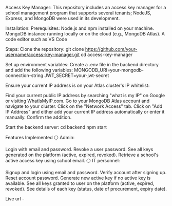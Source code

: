 Access Key Manager:
This repository includes an access key manager for a school management program that supports several tenants; NodeJS, Express, and MongoDB were used in its development.

Installation:
Prerequisites:
Node.js and npm installed on your machine.
MongoDB instance running locally or on the cloud (e.g., MongoDB Atlas).
A code editor such as VS Code

Steps:
Clone the repository:
git clone https://github.com/your-username/access-key-manager.git
cd access-key-manager

Set up environment variables:
Create a .env file in the backend directory and add the following variables:
MONGODB_URI=your-mongodb-connection-string
JWT_SECRET=your-jwt-secret

Ensure your current IP address is on your Atlas cluster's IP whitelist:

Find your current public IP address by searching "what is my IP" on Google or visiting WhatIsMyIP.com.
Go to your MongoDB Atlas account and navigate to your cluster.
Click on the "Network Access" tab.
Click on "Add IP Address" and either add your current IP address automatically or enter it manually.
Confirm the addition.

Start the backend server:
cd backend
npm start

Features Implemented
⚪ Admin:

Login with email and password.
Revoke a user password.
See all keys generated on the platform (active, expired, revoked).
Retrieve a school's active access key using school email.
⚪ IT personnel:

Signup and login using email and password.
Verify account after signing up.
Reset account password.
Generate new active key if no active key is available.
See all keys granted to user on the platform (active, expired, revoked).
See details of each key (status, date of procurement, expiry date).

Live url -
